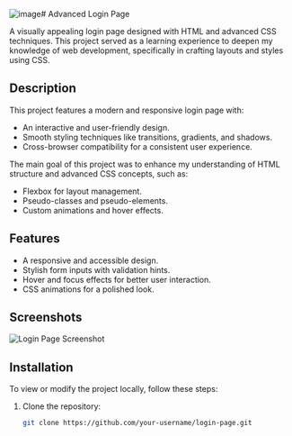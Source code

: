 ![image](https://github.com/user-attachments/assets/d6f51af4-6fbc-4e94-8a16-d3c47274c931)# Advanced Login Page

A visually appealing login page designed with HTML and advanced CSS techniques. This project served as a learning experience to deepen my knowledge of web development, specifically in crafting layouts and styles using CSS.

## Description

This project features a modern and responsive login page with:
- An interactive and user-friendly design.
- Smooth styling techniques like transitions, gradients, and shadows.
- Cross-browser compatibility for a consistent user experience.

The main goal of this project was to enhance my understanding of HTML structure and advanced CSS concepts, such as:
- Flexbox for layout management.
- Pseudo-classes and pseudo-elements.
- Custom animations and hover effects.

## Features

- A responsive and accessible design.
- Stylish form inputs with validation hints.
- Hover and focus effects for better user interaction.
- CSS animations for a polished look.

## Screenshots

![Login Page Screenshot](https://via.placeholder.com/800x400)  


## Installation

To view or modify the project locally, follow these steps:

1. Clone the repository:
   ```bash
   git clone https://github.com/your-username/login-page.git
